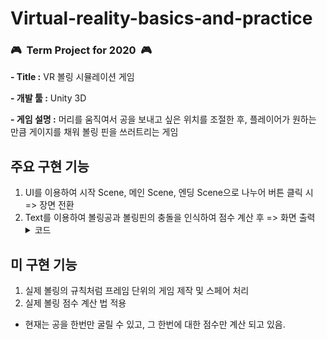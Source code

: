 # Virtual-reality-basics-and-practice
### :video_game:&nbsp;&nbsp;**Term Project for 2020**&nbsp;&nbsp;:video_game:


**\- Title :** VR 볼링 시뮬레이션 게임				

**\- 개발 툴 :** Unity 3D

**\- 게임 설명 :** 머리를 움직여서 공을 보내고 싶은 위치를 조절한 후, 플레이어가 원하는 만큼 게이지를 채워 볼링 핀을 쓰러트리는 게임
				

<h2>주요 구현 기능</h2>   


1. UI를 이용하여 시작 Scene,  메인 Scene, 엔딩 Scene으로 나누어 버튼 클릭 시 => 장면 전환       
2. Text를 이용하여 볼링공과 볼링핀의 충돌을 인식하여 점수 계산 후 => 화면 출력
	<details>
	<summary>코드</summary>
	</details>
              

              
<h2>미 구현 기능</h2>

1. 실제 볼링의 규칙처럼 프레임 단위의 게임 제작 및 스페어 처리
2. 실제 볼링 점수 계산 법 적용
- 현재는 공을 한번만 굴릴 수 있고, 그 한번에 대한 점수만 계산 되고 있음.
